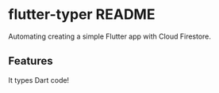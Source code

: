 # flutter-typer README

Automating creating a simple Flutter app with Cloud Firestore.

## Features

It types Dart code!


